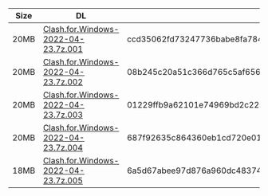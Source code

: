 |    Size   |     DL  | sha512sum |
|  ---  |  ---  |  ---  |
| 20MB | [Clash.for.Windows-2022-04-23.7z.001](https://cdn.jsdelivr.net/gh/appleians/cfw_m1@main/Clash.for.Windows-2022-04-23.7z.001) | ccd35062fd73247736babe8fa784db16f2f693f2a911694ec3d005e65ef3417a2f2f85d6c2c671e8e3897267fee6ef0b4e34bd1ccddc1536e81793712c8993ca |
| 20MB | [Clash.for.Windows-2022-04-23.7z.002](https://cdn.jsdelivr.net/gh/appleians/cfw_m1@main/Clash.for.Windows-2022-04-23.7z.002) | 08b245c20a51c366d765c5af656a491440997835f1a51e7456ba1f48304a15696a5386a69be4c08a6773d4b4d1d39a9afd7cef4eee87eae828e8091a6a6c2cea |
| 20MB | [Clash.for.Windows-2022-04-23.7z.003](https://cdn.jsdelivr.net/gh/appleians/cfw_m1@main/Clash.for.Windows-2022-04-23.7z.003) | 01229ffb9a62101e74969bd2c2201fd0a8cb957873823d0fbf8f0ac199f81d4bb0ca6f7ff1b85d7de7a3e9029f6910a69deb9955257dfb1f39d0b1ecafa9e98b |
| 20MB | [Clash.for.Windows-2022-04-23.7z.004](https://cdn.jsdelivr.net/gh/appleians/cfw_m1@main/Clash.for.Windows-2022-04-23.7z.004) | 687f92635c864360eb1cd720e0124f648fe8009d528dfe901d53d4ce80b17cedae19e5a1dfb2ec82424ea1113b6a26d3c83665b37795d5c48a5f54ff79d32dc1 |
| 18MB | [Clash.for.Windows-2022-04-23.7z.005](https://cdn.jsdelivr.net/gh/appleians/cfw_m1@main/Clash.for.Windows-2022-04-23.7z.005) | 6a5d67abee97d876a960dc48374cab1a3fc30e311598b3fce5989b615eff012ae96944c512e5b4369fe65a3c0cda8758532bbace5a8945f6e88dbf8e71ffa851 |
